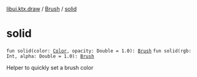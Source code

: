 [libui.ktx.draw](../index.md) / [Brush](index.md) / [solid](./solid.md)

# solid

`fun solid(color: `[`Color`](../-color/index.md)`, opacity: Double = 1.0): `[`Brush`](index.md)
`fun solid(rgb: Int, alpha: Double = 1.0): `[`Brush`](index.md)

Helper to quickly set a brush color

